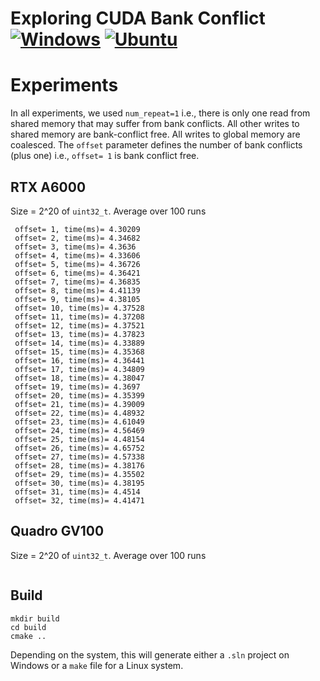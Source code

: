 # Exploring CUDA Bank Conflict [![Windows](https://github.com/Ahdhn/BankConflict/actions/workflows/Windows.yml/badge.svg)](https://github.com/Ahdhn/BankConflict/actions/workflows/Windows.yml) [![Ubuntu](https://github.com/Ahdhn/BankConflict/actions/workflows/Ubuntu.yml/badge.svg)](https://github.com/Ahdhn/BankConflict/actions/workflows/Ubuntu.yml)

# Experiments 
In all experiments, we used `num_repeat=1` i.e., there is only one read from shared memory that may suffer from bank conflicts. All other writes to shared memory are bank-conflict free. All writes to global memory are coalesced. The `offset` parameter defines the number of bank conflicts (plus one) i.e., `offset= 1` is bank conflict free. 

## RTX A6000
Size = 2^20 of `uint32_t`. Average over 100 runs 

``` 
 offset= 1, time(ms)= 4.30209
 offset= 2, time(ms)= 4.34682
 offset= 3, time(ms)= 4.3636
 offset= 4, time(ms)= 4.33606
 offset= 5, time(ms)= 4.36726
 offset= 6, time(ms)= 4.36421
 offset= 7, time(ms)= 4.36835
 offset= 8, time(ms)= 4.41139
 offset= 9, time(ms)= 4.38105
 offset= 10, time(ms)= 4.37528
 offset= 11, time(ms)= 4.37208
 offset= 12, time(ms)= 4.37521
 offset= 13, time(ms)= 4.37823
 offset= 14, time(ms)= 4.33889
 offset= 15, time(ms)= 4.35368
 offset= 16, time(ms)= 4.36441
 offset= 17, time(ms)= 4.34809
 offset= 18, time(ms)= 4.38047
 offset= 19, time(ms)= 4.3697
 offset= 20, time(ms)= 4.35399
 offset= 21, time(ms)= 4.39009
 offset= 22, time(ms)= 4.48932
 offset= 23, time(ms)= 4.61049
 offset= 24, time(ms)= 4.56469
 offset= 25, time(ms)= 4.48154
 offset= 26, time(ms)= 4.65752
 offset= 27, time(ms)= 4.57338
 offset= 28, time(ms)= 4.38176
 offset= 29, time(ms)= 4.35502
 offset= 30, time(ms)= 4.38195
 offset= 31, time(ms)= 4.4514
 offset= 32, time(ms)= 4.41471
``` 

## Quadro GV100
Size = 2^20 of `uint32_t`. Average over 100 runs 
```

```

## Build 

```
mkdir build
cd build 
cmake ..
```

Depending on the system, this will generate either a `.sln` project on Windows or a `make` file for a Linux system. 
